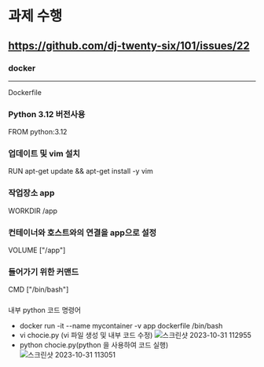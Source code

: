 # 과제 수행
## https://github.com/dj-twenty-six/101/issues/22 
### docker 
--- 
Dockerfile
### Python 3.12 버전사용
FROM python:3.12
### 업데이트 및 vim 설치
RUN apt-get update && apt-get install -y vim
### 작업장소 app
WORKDIR /app
### 컨테이너와 호스트와의 연결을 app으로 설정
VOLUME ["/app"]
### 들어가기 위한 커맨드
CMD ["/bin/bash"]

###
내부 python 코드
명령어
* docker run -it --name mycontainer -v app dockerfile /bin/bash
* vi chocie.py (vi 파일 생성 및 내부 코드 수정)
  ![스크린샷 2023-10-31 112955](https://github.com/Sam1000won/random_chocie/assets/135206238/cfbf0138-d7d2-42a9-9d90-771d7649c931)
* python chocie.py(python 을 사용하여 코드 실행)
![스크린샷 2023-10-31 113051](https://github.com/Sam1000won/random_chocie/assets/135206238/fc8d9158-5689-4e6e-8e06-857ff48ad64e)

